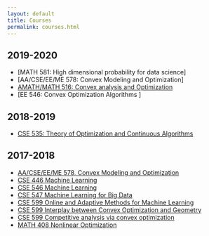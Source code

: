 ```yaml
---
layout: default
title: Courses
permalink: courses.html
---
```

## 2019-2020
* [MATH 581: High dimensional probability for data science]
* [AA/CSE/EE/ME 578: Convex Modeling and Optimization]
* [AMATH/MATH 516: Convex analysis and Optimization](https://sites.math.washington.edu/~ddrusv/crs/Math_516/homepage.html)
* [EE 546: Convex Optimization Algorithms ]


## 2018-2019
* [CSE 535: Theory of Optimization and Continuous Algorithms](http://yintat.com/teaching/cse535-winter19/)


## 2017-2018
* [AA/CSE/EE/ME 578, Convex Modeling and Optimization](https://class.ece.uw.edu/578/fazel/index.html)
* [CSE 446 Machine Learning](https://courses.cs.washington.edu/courses/cse446/18wi/)
* [CSE 546 Machine Learning](https://courses.cs.washington.edu/courses/cse546/17au/)
* [CSE 547 Machine Learning for Big Data](https://courses.cs.washington.edu/courses/cse547/18sp/)
* [CSE 599 Online and Adaptive Methods for Machine Learning](https://courses.cs.washington.edu/courses/cse599i/18wi/)
* [CSE 599 Interplay between Convex Optimization and Geometry](http://yintat.com/teaching/cse599-winter18/)
* [CSE 599 Competitive analysis via convex optimization](https://homes.cs.washington.edu/~jrl/teaching/cse599I-spring-2018/)
* [MATH 408 Nonlinear Optimization](http://sites.math.washington.edu/~ddrusv/)

